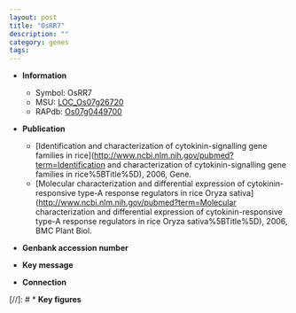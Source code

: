 ```yaml
---
layout: post
title: "OsRR7"
description: ""
category: genes
tags: 
---
```


* **Information**  
    + Symbol: OsRR7  
    + MSU: [LOC_Os07g26720](http://rice.uga.edu/cgi-bin/ORF_infopage.cgi?orf=LOC_Os07g26720)  
    + RAPdb: [Os07g0449700](https://rapdb.dna.affrc.go.jp/locus/?name=Os07g0449700)  

* **Publication**  
    + [Identification and characterization of cytokinin-signalling gene families in rice](http://www.ncbi.nlm.nih.gov/pubmed?term=Identification and characterization of cytokinin-signalling gene families in rice%5BTitle%5D), 2006, Gene.
    + [Molecular characterization and differential expression of cytokinin-responsive type-A response regulators in rice Oryza sativa](http://www.ncbi.nlm.nih.gov/pubmed?term=Molecular characterization and differential expression of cytokinin-responsive type-A response regulators in rice Oryza sativa%5BTitle%5D), 2006, BMC Plant Biol.

* **Genbank accession number**  

* **Key message**  

* **Connection**  

[//]: # * **Key figures**  



